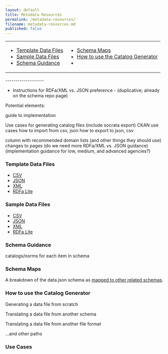 ```yaml
---
layout: default
title: Metadata Resources
permalink: /metadata-resources/
filename: metadata-resources.md
published: false
---
```


<table width="60%">
<b><tr><td><ul>
<li><a href="#template">Template Data Files</a></li>
<li><a href="#sample">Sample Data Files</a></li>
<li><a href="#guidance">Schema Guidance</a></li>
</ul></td>
<td><ul>
<li><a href="#maps">Schema Maps</a></li>
<li><a href="#generator">How to use the Catalog Generator</a></li>
<li><a href=""></a></li>
</ul></td></tr></b>
</table>
-------------------

* Instructions for RDFa/XML vs. JSON preference - (duplicative; already on the schema repo page)

Potential elements:

guide to implementation

Use cases for generating catalog files (include socrata export)
CKAN use cases
how to import from csv, json
how to export to json, csv

column with recommended domain lists (and other things they should use)
changes to pages 
(do we need more RDFa/XML vs. JSON guidance)
(implementation guidance for low, medium, and advanced agencies?)



### Template Data Files<a id="template" />[]()
* [CSV]()
* [JSON]()
* [XML]()
* [RDFa Lite]()


### Sample Data Files<a id="sample" />[]()
* [CSV]()
* [JSON]()
* [XML]()
* [RDFa Lite]()

### Schema Guidance<a id="guidance" />[]()

catalogs/norms for each item in schema

### Schema Maps<a id="maps" />[]()

A breakdown of the data.json schema as [mapped to other related schemas]().  

### How to use the Catalog Generator<a id="generator" />[]()

Generating a data file from scratch

Translating a data file from another schema

Translating a data file from another file format 

 ...and other paths
 
 
 ### Use Cases 
 
 
 
 
 
 
 
 